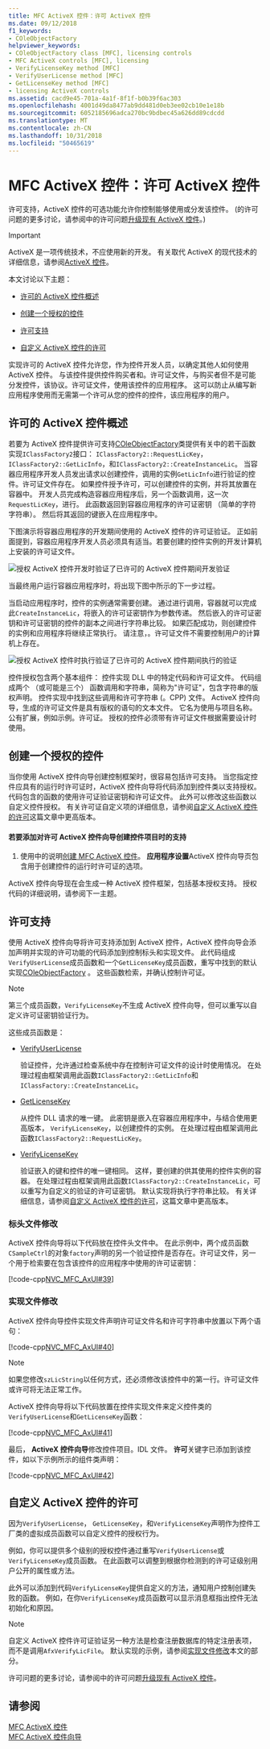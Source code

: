 ```yaml
---
title: MFC ActiveX 控件：许可 ActiveX 控件
ms.date: 09/12/2018
f1_keywords:
- COleObjectFactory
helpviewer_keywords:
- COleObjectFactory class [MFC], licensing controls
- MFC ActiveX controls [MFC], licensing
- VerifyLicenseKey method [MFC]
- VerifyUserLicense method [MFC]
- GetLicenseKey method [MFC]
- licensing ActiveX controls
ms.assetid: cacd9e45-701a-4a1f-8f1f-b0b39f6ac303
ms.openlocfilehash: 4001d49da8477ab9dd481d0eb3ee02cb10e1e18b
ms.sourcegitcommit: 6052185696adca270bc9bdbec45a626dd89cdcdd
ms.translationtype: MT
ms.contentlocale: zh-CN
ms.lasthandoff: 10/31/2018
ms.locfileid: "50465619"
---
```

# <a name="mfc-activex-controls-licensing-an-activex-control"></a>MFC ActiveX 控件：许可 ActiveX 控件

许可支持，ActiveX 控件的可选功能允许你控制能够使用或分发该控件。 (的许可问题的更多讨论，请参阅中的许可问题[升级现有 ActiveX 控件](../mfc/upgrading-an-existing-activex-control.md)。)

>[!IMPORTANT]
> ActiveX 是一项传统技术，不应使用新的开发。 有关取代 ActiveX 的现代技术的详细信息，请参阅[ActiveX 控件](activex-controls.md)。

本文讨论以下主题：

- [许可的 ActiveX 控件概述](#_core_overview_of_activex_control_licensing)

- [创建一个授权的控件](#_core_creating_a_licensed_control)

- [许可支持](#_core_licensing_support)

- [自定义 ActiveX 控件的许可](#_core_customizing_the_licensing_of_an_activex_control)

实现许可的 ActiveX 控件允许您，作为控件开发人员，以确定其他人如何使用 ActiveX 控件。 与该控件提供控件购买者和。许可证文件，与购买者但不是可能分发控件，该协议。许可证文件，使用该控件的应用程序。 这可以防止从编写新应用程序使用而无需第一个许可从您的控件的控件，该应用程序的用户。

##  <a name="_core_overview_of_activex_control_licensing"></a> 许可的 ActiveX 控件概述

若要为 ActiveX 控件提供许可支持[COleObjectFactory](../mfc/reference/coleobjectfactory-class.md)类提供有关中的若干函数实现`IClassFactory2`接口： `IClassFactory2::RequestLicKey`， `IClassFactory2::GetLicInfo`，和`IClassFactory2::CreateInstanceLic`。 当容器应用程序开发人员发出请求以创建控件，调用的实例`GetLicInfo`进行验证的控件。许可证文件存在。 如果控件授予许可，可以创建控件的实例，并将其放置在容器中。 开发人员完成构造容器应用程序后，另一个函数调用，这一次`RequestLicKey`，进行。 此函数返回到容器应用程序的许可证密钥 （简单的字符字符串）。 然后将其返回的键嵌入在应用程序中。

下图演示将容器应用程序的开发期间使用的 ActiveX 控件的许可证验证。 正如前面提到，容器应用程序开发人员必须具有适当。若要创建的控件实例的开发计算机上安装的许可证文件。

![授权 ActiveX 控件开发时验证了已](../mfc/media/vc374d1.gif "vc374d1")许可的 ActiveX 控件期间开发验证

当最终用户运行容器应用程序时，将出现下图中所示的下一步过程。

当启动应用程序时，控件的实例通常需要创建。 通过进行调用，容器就可以完成此`CreateInstanceLic`，将嵌入的许可证密钥作为参数传递。 然后嵌入的许可证密钥和许可证密钥的控件的副本之间进行字符串比较。 如果匹配成功，则创建控件的实例和应用程序将继续正常执行。 请注意，。许可证文件不需要控制用户的计算机上存在。

![授权 ActiveX 控件时执行验证了已](../mfc/media/vc374d2.gif "vc374d2")许可的 ActiveX 控件期间执行的验证

控件授权包含两个基本组件： 控件实现 DLL 中的特定代码和许可证文件。 代码组成两个 （或可能是三个） 函数调用和字符串，简称为"许可证"，包含字符串的版权声明。 控件实现中找到这些调用和许可字符串 (。CPP) 文件。 ActiveX 控件向导，生成的许可证文件是具有版权的语句的文本文件。 它名为使用与项目名称。公有扩展，例如示例。许可证。 授权的控件必须带有许可证文件根据需要设计时使用。

##  <a name="_core_creating_a_licensed_control"></a> 创建一个授权的控件

当你使用 ActiveX 控件向导创建控制框架时，很容易包括许可支持。 当您指定控件应具有的运行时许可证时，ActiveX 控件向导将代码添加到控件类以支持授权。 代码包含的函数的使用许可证验证密钥和许可证文件。 此外可以修改这些函数以自定义控件授权。 有关许可证自定义项的详细信息，请参阅[自定义 ActiveX 控件的许可](#_core_customizing_the_licensing_of_an_activex_control)这篇文章中更高版本。

#### <a name="to-add-support-for-licensing-with-the-activex-control-wizard-when-you-create-your-control-project"></a>若要添加对许可 ActiveX 控件向导创建控件项目时的支持

1. 使用中的说明[创建 MFC ActiveX 控件](../mfc/reference/creating-an-mfc-activex-control.md)。 **应用程序设置**ActiveX 控件向导页包含用于创建控件的运行时许可证的选项。

ActiveX 控件向导现在会生成一种 ActiveX 控件框架，包括基本授权支持。 授权代码的详细说明，请参阅下一主题。

##  <a name="_core_licensing_support"></a> 许可支持

使用 ActiveX 控件向导将许可支持添加到 ActiveX 控件，ActiveX 控件向导会添加声明并实现的许可功能的代码添加到控制标头和实现文件。 此代码组成`VerifyUserLicense`成员函数和一个`GetLicenseKey`成员函数，重写中找到的默认实现[COleObjectFactory](../mfc/reference/coleobjectfactory-class.md) 。 这些函数检索，并确认控制许可证。

> [!NOTE]
>  第三个成员函数，`VerifyLicenseKey`不生成 ActiveX 控件向导，但可以重写以自定义许可证密钥验证行为。

这些成员函数是：

- [VerifyUserLicense](../mfc/reference/coleobjectfactory-class.md#verifyuserlicense)

   验证控件，允许通过检查系统中存在控制许可证文件的设计时使用情况。 在处理过程由框架调用此函数`IClassFactory2::GetLicInfo`和`IClassFactory::CreateInstanceLic`。

- [GetLicenseKey](../mfc/reference/coleobjectfactory-class.md#getlicensekey)

   从控件 DLL 请求的唯一键。 此密钥是嵌入在容器应用程序中，与结合使用更高版本， `VerifyLicenseKey`，以创建控件的实例。 在处理过程由框架调用此函数`IClassFactory2::RequestLicKey`。

- [VerifyLicenseKey](../mfc/reference/coleobjectfactory-class.md#verifylicensekey)

   验证嵌入的键和控件的唯一键相同。 这样，要创建的供其使用的控件实例的容器。 在处理过程由框架调用此函数`IClassFactory2::CreateInstanceLic`，可以重写为自定义的验证的许可证密钥。 默认实现将执行字符串比较。 有关详细信息，请参阅[自定义 ActiveX 控件的许可](#_core_customizing_the_licensing_of_an_activex_control)，这篇文章中更高版本。

###  <a name="_core_header_file_modifications"></a> 标头文件修改

ActiveX 控件向导将以下代码放在控件头文件中。 在此示例中，两个成员函数`CSampleCtrl`的对象`factory`声明的另一个验证控件是否存在。许可证文件，另一个用于检索要在包含该控件的应用程序中使用的许可证密钥：

[!code-cpp[NVC_MFC_AxUI#39](../mfc/codesnippet/cpp/mfc-activex-controls-licensing-an-activex-control_1.h)]

###  <a name="_core_implementation_file_modifications"></a> 实现文件修改

ActiveX 控件向导控件实现文件声明许可证文件名和许可字符串中放置以下两个语句：

[!code-cpp[NVC_MFC_AxUI#40](../mfc/codesnippet/cpp/mfc-activex-controls-licensing-an-activex-control_2.cpp)]

> [!NOTE]
>  如果您修改`szLicString`以任何方式，还必须修改该控件中的第一行。许可证文件或许可将无法正常工作。

ActiveX 控件向导将以下代码放置在控件实现文件来定义控件类的`VerifyUserLicense`和`GetLicenseKey`函数：

[!code-cpp[NVC_MFC_AxUI#41](../mfc/codesnippet/cpp/mfc-activex-controls-licensing-an-activex-control_3.cpp)]

最后， **ActiveX 控件向导**修改控件项目。IDL 文件。 **许可**关键字已添加到该控件，如以下示例所示的组件类声明：

[!code-cpp[NVC_MFC_AxUI#42](../mfc/codesnippet/cpp/mfc-activex-controls-licensing-an-activex-control_4.idl)]

##  <a name="_core_customizing_the_licensing_of_an_activex_control"></a> 自定义 ActiveX 控件的许可

因为`VerifyUserLicense`， `GetLicenseKey`，和`VerifyLicenseKey`声明作为控件工厂类的虚拟成员函数可以自定义控件的授权行为。

例如，你可以提供多个级别的授权控件通过重写`VerifyUserLicense`或`VerifyLicenseKey`成员函数。 在此函数可以调整到根据你检测到的许可证级别用户公开的属性或方法。

此外可以添加到代码`VerifyLicenseKey`提供自定义的方法，通知用户控制创建失败的函数。 例如，在你`VerifyLicenseKey`成员函数可以显示消息框指出控件无法初始化和原因。

> [!NOTE]
>  自定义 ActiveX 控件许可证验证另一种方法是检查注册数据库的特定注册表项，而不是调用`AfxVerifyLicFile`。 默认实现的示例，请参阅[实现文件修改](#_core_implementation_file_modifications)本文的部分。

许可问题的更多讨论，请参阅中的许可问题[升级现有 ActiveX 控件](../mfc/upgrading-an-existing-activex-control.md)。

## <a name="see-also"></a>请参阅

[MFC ActiveX 控件](../mfc/mfc-activex-controls.md)<br/>
[MFC ActiveX 控件向导](../mfc/reference/mfc-activex-control-wizard.md)


